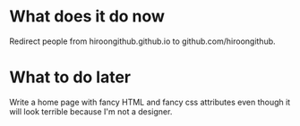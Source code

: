 # What does it do now
  Redirect people from hiroongithub.github.io to github.com/hiroongithub.
# What to do later
  Write a home page with fancy HTML and fancy css attributes even though it will look terrible because I'm not a designer.
